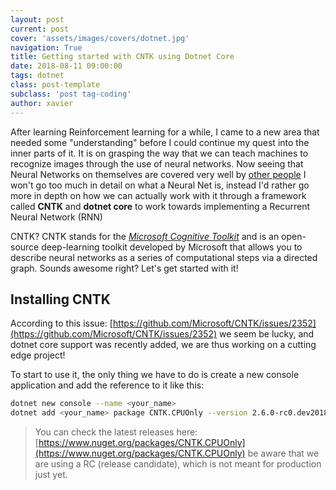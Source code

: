 ```yaml
---
layout: post
current: post
cover: 'assets/images/covers/dotnet.jpg'
navigation: True
title: Getting started with CNTK using Dotnet Core
date: 2018-08-11 09:00:00
tags: dotnet
class: post-template
subclass: 'post tag-coding'
author: xavier
---
```


After learning Reinforcement learning for a while, I came to a new area that needed some "understanding" before I could continue my quest into the inner parts of it. It is on grasping the way that we can teach machines to recognize images through the use of neural networks. Now seeing that Neural Networks on themselves are covered very well by [other people](https://medium.com/@ageitgey/machine-learning-is-fun-part-3-deep-learning-and-convolutional-neural-networks-f40359318721) I won't go too much in detail on what a Neural Net is, instead I'd rather go more in depth on how we can actually work with it through a framework called **CNTK** and **dotnet core** to work towards implementing a Recurrent Neural Network (RNN) 

CNTK? CNTK stands for the [*Microsoft Cognitive Toolkit*](https://github.com/Microsoft/CNTK) and is an open-source deep-learning toolkit developed by Microsoft that allows you to describe neural networks as a series of computational steps via a directed graph. Sounds awesome right? Let's get started with it!

## Installing CNTK

According to this issue: [https://github.com/Microsoft/CNTK/issues/2352](https://github.com/Microsoft/CNTK/issues/2352) we seem be lucky, and dotnet core support was recently added, we are thus working on a cutting edge project!

To start to use it, the only thing we have to do is create a new console application and add the reference to it like this:

```bash
dotnet new console --name <your_name>
dotnet add <your_name> package CNTK.CPUOnly --version 2.6.0-rc0.dev20180811
```

> You can check the latest releases here: [https://www.nuget.org/packages/CNTK.CPUOnly](https://www.nuget.org/packages/CNTK.CPUOnly) be aware that we are using a RC (release candidate), which is not meant for production just yet.